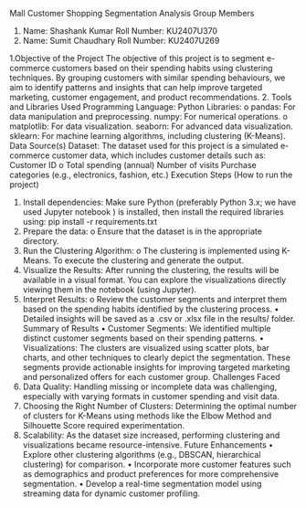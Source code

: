 Mall Customer Shopping Segmentation Analysis Group Members 

1. Name: Shashank Kumar Roll Number: KU2407U370 
2. Name: Sumit Chaudhary Roll Number: KU2407U269

1.Objective of the Project
The objective of this project is to segment e-commerce customers based on their spending habits using clustering techniques. By grouping customers with similar spending behaviours, we aim to identify patterns and insights that can help improve targeted marketing, customer engagement, and product recommendations.
2. Tools and Libraries Used 
Programming Language: Python
Libraries: o pandas: For data manipulation and preprocessing.
numpy: For numerical operations. o matplotlib: For data visualization. 
seaborn: For advanced data visualization.
sklearn: For machine learning algorithms, including clustering (K-Means). Data Source(s)
Dataset: The dataset used for this project is a simulated e-commerce customer data, which includes customer details such as: 	
Customer ID o Total spending (annual)
Number of visits 
Purchase categories (e.g., electronics, fashion, etc.) 
Execution Steps (How to run the project) 			
1. Install dependencies: Make sure Python (preferably Python 3.x; we have used Jupyter notebook ) is installed, then install the required libraries using: pip install -r requirements.txt
2. Prepare the data: o Ensure that the dataset is in the appropriate directory.
3. Run the Clustering Algorithm: o The clustering is implemented using K-Means. To execute the clustering and generate the output. 
4. Visualize the Results: After running the clustering, the results will be available in a visual format. You can explore the visualizations directly viewing them in the notebook (using Jupyter).
5. Interpret Results: o Review the customer segments and interpret them based on the spending habits identified by the clustering process. 
• Detailed insights will be saved as a .csv or .xlsx file in the results/ folder. Summary of Results 
• Customer Segments: We identified multiple distinct customer segments based on their spending patterns. 
• Visualizations: The clusters are visualized using scatter plots, bar charts, and other techniques to clearly depict the segmentation. These segments provide actionable insights for improving targeted marketing and personalized offers for each customer group. Challenges Faced 
1. Data Quality: Handling missing or incomplete data was challenging, especially with varying formats in customer spending and visit data. 
2. Choosing the Right Number of Clusters: Determining the optimal number of clusters for K-Means using methods like the Elbow Method and Silhouette Score required experimentation. 
3. Scalability: As the dataset size increased, performing clustering and visualizations became resource-intensive. Future Enhancements 
• Explore other clustering algorithms (e.g., DBSCAN, hierarchical clustering) for comparison. 
• Incorporate more customer features such as demographics and product preferences for more comprehensive segmentation. 
• Develop a real-time segmentation model using streaming data for dynamic customer profiling.
